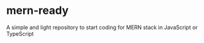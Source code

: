 # mern-ready
A simple and light repository to start coding for MERN stack in JavaScript or TypeScript
